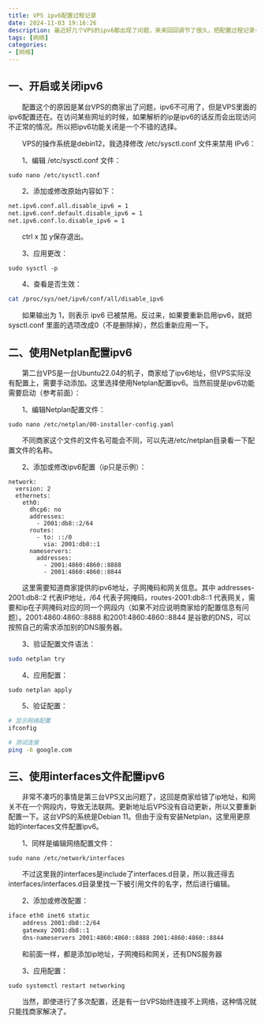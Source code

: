 ```yaml
---
title: VPS ipv6配置过程记录
date: 2024-11-03 19:16:26
description: 最近好几个VPS的ipv6都出现了问题，来来回回调节了很久，把配置过程记录一下
tags: [网络]
categories: 
- [网络]
---
```


## 一、开启或关闭ipv6

&emsp;&emsp;配置这个的原因是某台VPS的商家出了问题，ipv6不可用了，但是VPS里面的ipv6配置还在。在访问某些网址的时候，如果解析的ip是ipv6的话反而会出现访问不正常的情况。所以把ipv6功能关闭是一个不错的选择。

&emsp;&emsp;VPS的操作系统是debin12，我选择修改 /etc/sysctl.conf 文件来禁用 IPv6：

&emsp;&emsp;1、编辑 /etc/sysctl.conf 文件：

```
sudo nano /etc/sysctl.conf
```

&emsp;&emsp;2、添加或修改原始内容如下：

```bash
net.ipv6.conf.all.disable_ipv6 = 1
net.ipv6.conf.default.disable_ipv6 = 1
net.ipv6.conf.lo.disable_ipv6 = 1
```

&emsp;&emsp;ctrl x 加 y保存退出。

&emsp;&emsp;3、应用更改：

```
sudo sysctl -p
```

&emsp;&emsp;4、查看是否生效：

```bash
cat /proc/sys/net/ipv6/conf/all/disable_ipv6
```

&emsp;&emsp;如果输出为 1，则表示 ipv6 已被禁用。反过来，如果要重新启用ipv6，就把sysctl.conf 里面的选项改成0（不是删除掉），然后重新应用一下。

## 二、使用Netplan配置ipv6

&emsp;&emsp;第二台VPS是一台Ubuntu22.04的机子，商家给了ipv6地址，但VPS实际没有配置上，需要手动添加。这里选择使用Netplan配置ipv6。当然前提是ipv6功能需要启动（参考前面）：

&emsp;&emsp;1、编辑Netplan配置文件：

```
sudo nano /etc/netplan/00-installer-config.yaml
```

&emsp;&emsp;不同商家这个文件的文件名可能会不同，可以先进/etc/netplan目录看一下配置文件的名称。

&emsp;&emsp;2、添加或修改ipv6配置（ip只是示例）：

```
network:
  version: 2
  ethernets:
    eth0:
      dhcp6: no
      addresses:
        - 2001:db8::2/64
      routes:
        - to: ::/0
          via: 2001:db8::1
      nameservers:
        addresses:
          - 2001:4860:4860::8888
          - 2001:4860:4860::8844
```

&emsp;&emsp;这里需要知道商家提供的ipv6地址，子网掩码和网关信息。其中 addresses-2001:db8::2 代表IP地址，/64 代表子网掩码，routes-2001:db8::1 代表网关，需要和ip在子网掩码对应的同一个网段内（如果不对应说明商家给的配置信息有问题）。2001:4860:4860::8888 和2001:4860:4860::8844 是谷歌的DNS，可以按照自己的需求添加别的DNS服务器。

&emsp;&emsp;3、验证配置文件语法：

```bash
sudo netplan try
```

&emsp;&emsp;4、应用配置：

```
sudo netplan apply
```

&emsp;&emsp;5、验证配置：

```bash
# 显示网络配置
ifconfig

# 测试连接
ping -6 google.com
```

## 三、使用interfaces文件配置ipv6

&emsp;&emsp;非常不凑巧的事情是第三台VPS又出问题了，这回是商家给错了ip地址，和网关不在一个网段内，导致无法联网。更新地址后VPS没有自动更新，所以又要重新配置一下。这台VPS的系统是Debian 11。但由于没有安装Netplan，这里用更原始的interfaces文件配置ipv6。

&emsp;&emsp;1、同样是编辑网络配置文件：

```
sudo nano /etc/network/interfaces
```

&emsp;&emsp;不过这里我的interfaces是include了interfaces.d目录，所以我还得去interfaces/interfaces.d目录里找一下被引用文件的名字，然后进行编辑。

&emsp;&emsp;2、添加或修改配置：

```bash
iface eth0 inet6 static
    address 2001:db8::2/64         
    gateway 2001:db8::1             
    dns-nameservers 2001:4860:4860::8888 2001:4860:4860::8844
```

&emsp;&emsp;和前面一样，都是添加ip地址，子网掩码和网关，还有DNS服务器

&emsp;&emsp;3、应用配置：

```
sudo systemctl restart networking
```

&emsp;&emsp;当然，即使进行了多次配置，还是有一台VPS始终连接不上网络，这种情况就只能找商家解决了。

